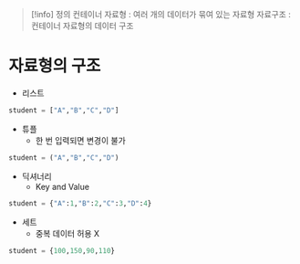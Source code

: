 
>[!info] 정의 
>  컨테이너 자료형 : 여러 개의 데이터가 묶여 있는 자료형
>  자료구조 : 컨테이너 자료형의 데이터 구조

# 자료형의 구조 


- 리스트
```python
student = ["A","B","C","D"]
```
- 튜플 
	- 한 번 입력되면 변경이 불가 
```python
student = ("A","B","C","D")
```
- 딕셔너리
	- Key and Value
```python
student = {"A":1,"B":2,"C":3,"D":4}
```
- 세트
	- 중복 데이터 허용 X 
```python
student = {100,150,90,110}
```